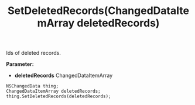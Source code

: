 ﻿---
uid: crmscript_ref_NSChangedData_SetDeletedRecords
title: SetDeletedRecords(ChangedDataItemArray deletedRecords)
intellisense: NSChangedData.SetDeletedRecords
keywords: NSChangedData, GetDeletedRecords
so.topic: reference
---

Ids of deleted records.

**Parameter:** 
 - **deletedRecords** ChangedDataItemArray

```crmscript
NSChangedData thing;
ChangedDataItemArray deletedRecords;
thing.SetDeletedRecords(deletedRecords);
```

